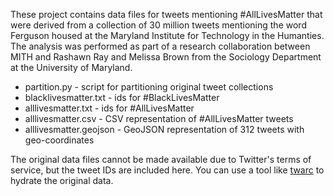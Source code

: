 These project contains data files for tweets mentioning #AllLivesMatter that
were derived from a collection of 30 million tweets mentioning the word 
Ferguson housed at the Maryland Institute for Technology in the Humanties. The 
analysis was performed as part of a research collaboration between MITH and 
Rashawn Ray and Melissa Brown from the Sociology Department at the University 
of Maryland.

* partition.py - script for partitioning original tweet collections
* blacklivesmatter.txt - ids for #BlackLivesMatter
* alllivesmatter.txt - ids for #AllLivesMatter
* alllivesmatter.csv - CSV representation of #AllLivesMatter tweets
* alllivesmatter.geojson - GeoJSON representation of 312 tweets with geo-coordinates

The original data files cannot be made available due to Twitter's terms of 
service, but the tweet IDs are included here. You can use a tool like
[twarc](http://github.com/edsu/twarc) to hydrate the original data.
